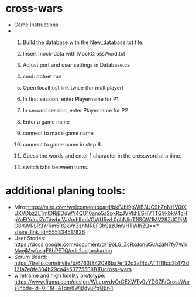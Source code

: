 # cross-wars
* Game Instructions
* 1. Build the database with the New_database.txt file.
  2. Insert mock-data with MockCrossWord.txt
 
  3. Adjust port and user settings in Database.cs
  4. cmd: dotnet run
  5. Open localhost link twice (for multiplayer)
  6. In first session, enter Playername for P1.
  7. In second session, enter Playername for P2
  8. Enter a game name
  9. connect to made game name
 
  
  11. connect to game name in step 8.
 
  12. Guess the words and enter 1 character in the crossword at a time.
  13. switch tabs between turns.


# additional planing tools: 
* Miro:https://miro.com/welcomeonboard/bkFJbi9pWjB3UC9hZnNHV0tXUXVDbzZLTmlDRjBDdWY4QU16ano5a2pkRzJVVkhESHVTTG9kbkV4cHpYaEtYdnJZcTdwbnVJVmhIbmVGWU5wL0phNllqT1lSQW1MV29ZdC9jMG8rQVRLR3YrRm5RQkVnZzhMREF3bSszUmVHTWIhZQ==?share_link_id=555334517826 
* User Stories: https://docs.google.com/document/d/19oLG_ZcRxdonG5uAzaN7fy7WriMaojMwfusgF8bPETQ/edit?usp=sharing 
* Scrum Board: https://trello.com/invite/b/6763f842096ba7ef32d3af4d/ATTI18cd3b173d121a7e8fe304b29ca4e537755E9B1B/cross-wars
* wireframe and high fidelity prototype: https://www.figma.com/design/WLepwdvOrCEXWTy0vYD6ZF/CrossWars?node-id=0-1&t=ATqm8WiBdyuPgQBr-1

